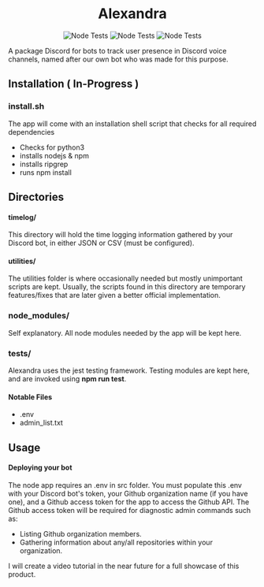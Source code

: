 <div align="center">
<h1>Alexandra</h1>
</div>

<div align="center">

<img alt="Node Tests" src="https://github.com/JohannSuarez/alexandra/actions/workflows/node.js.yml/badge.svg">

<img alt="Node Tests" src="https://img.shields.io/github/languages/count/JohannSuarez/alexandra?label=Languages">

<img alt="Node Tests" src="https://img.shields.io/github/repo-size/JohannSuarez/alexandra?label=Repo%20Size">
</div>


A package Discord for bots to track user presence in Discord voice channels, named after our own bot who was made for this purpose. 



## Installation ( In-Progress )


### install.sh

The app will come with an installation
shell script that checks for all required 
dependencies

* Checks for python3
* installs nodejs & npm
* installs ripgrep
* runs npm install



## Directories

#### timelog/
This directory will hold the time logging information gathered
by your Discord bot, in either JSON or CSV (must be configured). 

#### utilities/
The utilities folder is where occasionally needed but mostly unimportant scripts are kept. Usually, the scripts found in this directory are temporary features/fixes that are later given a better official implementation.

### node_modules/
Self explanatory. All node modules needed by the app will be kept here.


### tests/

Alexandra uses the jest testing framework. 
Testing modules are kept here, and are invoked using
**npm run test**.

#### Notable Files
* .env
* admin_list.txt


## Usage
  

#### Deploying your bot


The node app requires an .env in src folder.
You must populate this .env with your Discord bot's token,
your Github organization name (if you have one), 
and a Github access token for the app to access the 
Github API. The Github access token will be required 
for diagnostic admin commands such as:
- Listing Github organization members.
- Gathering information about any/all repositories within your organization.


I will create a video tutorial in the near future 
for a full showcase of this product.
